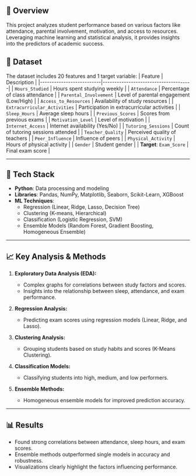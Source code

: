 ## 📌 **Overview**
This project analyzes student performance based on various factors like attendance, parental involvement, motivation, and access to resources.
Leveraging machine learning and statistical analysis, it provides insights into the predictors of academic success.


## 📝 **Dataset**
The dataset includes 20 features and 1 target variable:
| Feature                  | Description                          |
|--------------------------|--------------------------------------|
| `Hours_Studied`          | Hours spent studying weekly          |
| `Attendance`             | Percentage of class attendance       |
| `Parental_Involvement`   | Level of parental engagement (Low/High) |
| `Access_to_Resources`    | Availability of study resources      |
| `Extracurricular_Activities` | Participation in extracurricular activities |
| `Sleep_Hours`            | Average sleep hours                  |
| `Previous_Scores`        | Scores from previous exams           |
| `Motivation_Level`       | Level of motivation                  |
| `Internet_Access`        | Internet availability (Yes/No)       |
| `Tutoring_Sessions`      | Count of tutoring sessions attended  |
| `Teacher_Quality`        | Perceived quality of teachers        |
| `Peer_Influence`         | Influence of peers                   |
| `Physical_Activity`      | Hours of physical activity           |
| `Gender`                 | Student gender                       |
| **Target**: `Exam_Score` | Final exam score                     |

---

## 🚀 **Tech Stack**
- **Python**: Data processing and modeling
- **Libraries**: Pandas, NumPy, Matplotlib, Seaborn, Scikit-Learn, XGBoost
- **ML Techniques**: 
  - Regression (Linear, Ridge, Lasso, Decision Tree)
  - Clustering (K-means, Hierarchical)
  - Classification (Logistic Regression, SVM)
  - Ensemble Models (Random Forest, Gradient Boosting, Homogeneous Ensemble)
---

## 📈 **Key Analysis & Methods**
1. **Exploratory Data Analysis (EDA):**
   - Complex graphs for correlations between study factors and scores.
   - Insights into the relationship between sleep, attendance, and exam performance.

2. **Regression Analysis:**
   - Predicting exam scores using regression models (Linear, Ridge, and Lasso).

3. **Clustering Analysis:**
   - Grouping students based on study habits and scores (K-Means Clustering).

4. **Classification Models:**
   - Classifying students into high, medium, and low performers.

5. **Ensemble Methods:**
   - Homogeneous ensemble models for improved prediction accuracy.

---

## 📊 **Results**
- Found strong correlations between attendance, sleep hours, and exam scores.
- Ensemble methods outperformed single models in accuracy and robustness.
- Visualizations clearly highlight the factors influencing performance.
